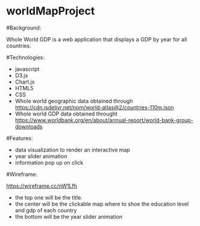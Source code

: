 # worldMapProject

#Background: 

Whole World GDP is a web application that displays a GDP by year for all countries.

#Technologies:

   - javascript
   - D3.js
   - Chart.js
   - HTML5
   - CSS
   - Whole world geographic data obtained through https://cdn.jsdelivr.net/npm/world-atlas@2/countries-110m.json
   - Whole world GDP data obtained throught https://www.worldbank.org/en/about/annual-report/world-bank-group-downloads

#Features:

   - data visualization to render an interactive map
   - year slider animation
   - information pop up on click
   
#Wireframe:

https://wireframe.cc/nW1Lfh

   - the top one will be the title.
   - the center will be the clickable map where to shoe the education level and gdp of each country
   - the bottom will be the year slider animation
   

